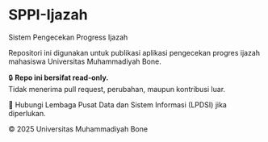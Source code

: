 # SPPI-Ijazah
Sistem Pengecekan Progress Ijazah

Repositori ini digunakan untuk publikasi aplikasi pengecekan progres ijazah mahasiswa Universitas Muhammadiyah Bone.

🔒 **Repo ini bersifat read-only.**  
Tidak menerima pull request, perubahan, maupun kontribusi luar.

📧 Hubungi Lembaga Pusat Data dan Sistem Informasi (LPDSI) jika diperlukan.

© 2025 Universitas Muhammadiyah Bone
